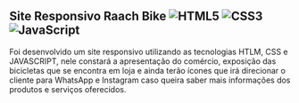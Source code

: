 ## Site Responsivo Raach Bike ![HTML5](https://img.shields.io/badge/HTML5-E34F26?style=for-the-badge&logo=html5&logoColor=white) ![CSS3](https://img.shields.io/badge/CSS3-1572B6?style=for-the-badge&logo=css3&logoColor=white) ![JavaScript](https://img.shields.io/badge/JavaScript-F7DF1E?style=for-the-badge&logo=javascript&logoColor=black)
Foi desenvolvido um site responsivo utilizando as tecnologias HTLM, CSS e JAVASCRIPT, 
nele constará a apresentação do comércio, 
exposição das bicicletas que se encontra em loja e ainda terão ícones que irá direcionar
o cliente para WhatsApp e Instagram caso queira saber mais informações dos produtos e serviços oferecidos. 

